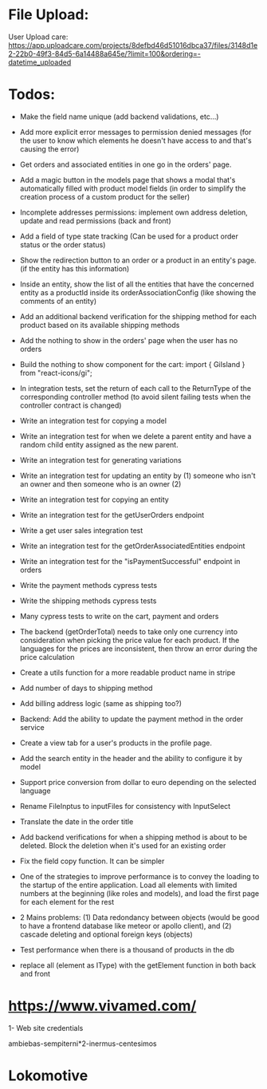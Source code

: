 # File Upload:

User Upload care:
https://app.uploadcare.com/projects/8defbd46d51016dbca37/files/3148d1e2-22b0-49f3-84d5-6a14488a645e/?limit=100&ordering=-datetime_uploaded

# Todos:

- Make the field name unique (add backend validations, etc...)
- Add more explicit error messages to permission denied messages (for the user to know which elements he doesn't have access to and that's causing the error)
- Get orders and associated entities in one go in the orders' page.
- Add a magic button in the models page that shows a modal that's automatically filled with product model fields (in order to simplify the creation process of a custom product for the seller)
- Incomplete addresses permissions: implement own address deletion, update and read permissions (back and front)
- Add a field of type state tracking (Can be used for a product order status or the order status)

- Show the redirection button to an order or a product in an entity's page. (if the entity has this information)
- Inside an entity, show the list of all the entities that have the concerned entity as a productId inside its orderAssociationConfig (like showing the comments of an entity)

- Add an additional backend verification for the shipping method for each product based on its available shipping methods
- Add the nothing to show in the orders' page when the user has no orders
- Build the nothing to show component for the cart: import { GiIsland } from "react-icons/gi";

- In integration tests, set the return of each call to the ReturnType of the corresponding controller method (to avoid silent failing tests when the controller contract is changed)
- Write an integration test for copying a model
- Write an integration test for when we delete a parent entity and have a random child entity assigned as the new parent.
- Write an integration test for generating variations
- Write an integration test for updating an entity by (1) someone who isn't an owner and then someone who is an owner (2)
- Write an integration test for copying an entity
- Write an integration test for the getUserOrders endpoint
- Write a get user sales integration test
- Write an integration test for the getOrderAssociatedEntities endpoint
- Write an integration test for the "isPaymentSuccessful" endpoint in orders

- Write the payment methods cypress tests
- Write the shipping methods cypress tests
- Many cypress tests to write on the cart, payment and orders

- The backend (getOrderTotal) needs to take only one currency into consideration when picking the price value for each product. If the languages for the prices are inconsistent, then throw an error during the price calculation
- Create a utils function for a more readable product name in stripe
- Add number of days to shipping method
- Add billing address logic (same as shipping too?)
- Backend: Add the ability to update the payment method in the order service
- Create a view tab for a user's products in the profile page.
- Add the search entity in the header and the ability to configure it by model
- Support price conversion from dollar to euro depending on the selected language
- Rename FileInptus to inputFiles for consistency with InputSelect
- Translate the date in the order title
- Add backend verifications for when a shipping method is about to be deleted. Block the deletion when it's used for an existing order
- Fix the field copy function. It can be simpler
- One of the strategies to improve performance is to convey the loading to the startup of the entire application.
  Load all elements with limited numbers at the beginning (like roles and models), and load the first page for each element for the rest

- 2 Mains problems: (1) Data redondancy between objects (would be good to have a frontend database like meteor or apollo client), and (2) cascade deleting and optional foreign keys (objects)
- Test performance when there is a thousand of products in the db
- replace all (element as IType) with the getElement function in both back and front

# https://www.vivamed.com/

1- Web site credentials

ambiebas-sempiterni\*2-inermus-centesimos

# Lokomotive
